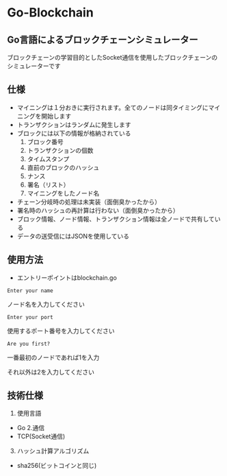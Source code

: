 # Go-Blockchain
## Go言語によるブロックチェーンシミュレーター
ブロックチェーンの学習目的としたSocket通信を使用したブロックチェーンのシミュレーターです

## 仕様

- マイニングは１分おきに実行されます。全てのノードは同タイミングにマイニングを開始します
- トランザクションはランダムに発生します
- ブロックには以下の情報が格納されている
   1. ブロック番号
   2. トランザクションの個数
   3. タイムスタンプ
   4. 直前のブロックのハッシュ
   5. ナンス
   6. 署名（リスト）
   7. マイニングをしたノード名
- チェーン分岐時の処理は未実装（面倒臭かったから）
- 署名時のハッシュの再計算は行わない（面倒臭かったから）
- ブロック情報、ノード情報、トランザクション情報は全ノードで共有している
- データの送受信にはJSONを使用している

## 使用方法
- エントリーポイントはblockchain.go

`Enter your name`

ノード名を入力してください

`Enter your port`

使用するポート番号を入力してください

`Are you first?`

一番最初のノードであれば1を入力

それ以外は2を入力してください


## 技術仕様
1. 使用言語
 - Go
2.通信
 - TCP(Socket通信)
3. ハッシュ計算アルゴリズム
 - sha256(ビットコインと同じ)
